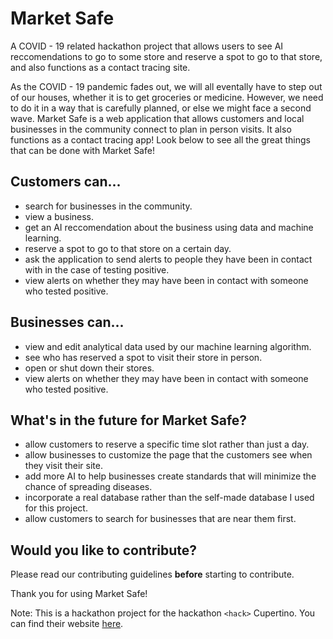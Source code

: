 # Market Safe

A COVID - 19 related hackathon project that allows users to see AI reccomendations to go to some store and reserve a spot to go to that store, and also functions as a contact tracing site.

As the COVID - 19 pandemic fades out, we will all eventally have to step out of our houses, whether it is to get groceries or medicine. However, we need to do it in a way that is carefully planned, or else we might face a second wave. Market Safe is a web application that allows customers and local businesses in the community connect to plan in person visits. It also functions as a contact tracing app! Look below to see all the great things that can be done with Market Safe!

## Customers can...

- search for businesses in the community.
- view a business.
- get an AI reccomendation about the business using data and machine learning.
- reserve a spot to go to that store on a certain day.
- ask the application to send alerts to people they have been in contact with in the case of testing positive.
- view alerts on whether they may have been in contact with someone who tested positive.

## Businesses can...

- view and edit analytical data used by our machine learning algorithm.
- see who has reserved a spot to visit their store in person.
- open or shut down their stores.
- view alerts on whether they may have been in contact with someone who tested positive.

## What's in the future for Market Safe?

- allow customers to reserve a specific time slot rather than just a day.
- allow businesses to customize the page that the customers see when they visit their site.
- add more AI to help businesses create standards that will minimize the chance of spreading diseases.
- incorporate a real database rather than the self-made database I used for this project.
- allow customers to search for businesses that are near them first.

## Would you like to contribute?

Please read our contributing guidelines __before__ starting to contribute.

Thank you for using Market Safe!

Note: This is a hackathon project for the hackathon `<hack>` Cupertino. You can find their website [here](https://hackcupertino2020.devpost.com/).
